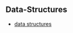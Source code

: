 ## Data-Structures

- <a href="https://www.geeksforgeeks.org/data-structures/">data structures</a>

